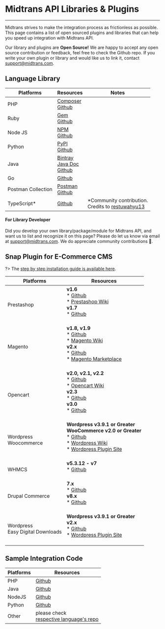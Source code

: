 # Midtrans API Libraries & Plugins
<hr>

Midtrans strives to make the integration process as frictionless as possible. This page contains a list of open sourced plugins and libraries that can help you speed up integration with Midtrans API.

Our library and plugins are **Open Source!** We are happy to accept any open source contribution or feedback, feel free to check the Github repo. If you write your own plugin or library and would like us to link it, contact [support@midtrans.com](mailto:support@midtrans.com "support email").

<!-- TODO add new row on the table, logo of each CMS & languages -->

## Language Library

|Platforms | Resources | Notes |
|---|---|---|
|PHP|[Composer](https://packagist.org/packages/midtrans/midtrans-php)<br>[Github](https://github.com/Midtrans/midtrans-php)| |
|Ruby|[Gem](https://rubygems.org/gems/veritrans)<br>[Github](https://github.com/veritrans/veritrans-ruby)| |
|Node JS|[NPM](https://www.npmjs.org/package/midtrans-client)<br>[Github](https://github.com/Midtrans/midtrans-nodejs-client)| |
|Python|[PyPI](https://pypi.org/project/midtransclient/1.0.6/)<br>[Github](https://github.com/Midtrans/midtrans-python-client)| |
|Java|[Bintray](https://bintray.com/midtrans/midtrans-java/com.midtrans)<br>[Java Doc](https://midtrans.github.io/midtrans-java/index.html)<br>[Github](https://github.com/Midtrans/midtrans-java)| |
|Go|[Github](https://github.com/veritrans/go-midtrans)| |
|Postman Collection| [Postman](https://app.getpostman.com/run-collection/af068be08b5d1a422796)<br>[Github](https://github.com/Midtrans/Midtrans-Payment-API-Postman-Collections)| |
|TypeScript\*|[Github](https://github.com/restuwahyu13/midtrans-node)| \*Community contribution. <br>Credits to [restuwahyu13](https://github.com/restuwahyu13)

#### For Library Developer
Did you develop your own library/package/module for Midtrans API, and want us to list and recognize it on this page? Please do let us know via email at support@midtrans.com. We do appreciate community contributions 🎉.

## Snap Plugin for E-Commerce CMS
?> The [step by step installation guide is available here](/en/snap/with-plugins.md).

|Platforms | Resources |
|---|---|
|Prestashop| **v1.6**<br> * [Github](https://github.com/veritrans/SNAP-Prestashop)<br> * [Prestashop Wiki](https://github.com/veritrans/SNAP-Prestashop/wiki)<br>**v1.7**<br> * [Github](https://github.com/veritrans/SNAP-Prestashop)<br><br>|
|Magento|**v1.8, v1.9**<br> * [Github](https://github.com/veritrans/SNAP-Magento)<br> * [Magento Wiki](https://github.com/veritrans/SNAP-Magento/wiki)<br>**v2.x**<br> * [Github](https://github.com/Midtrans/Midtrans-Magento2)<br> * [Magento Marketplace](https://marketplace.magento.com/midtrans-snap.html)<br><br>|
|Opencart|**v2.0, v2.1, v2.2**<br> * [Github](https://github.com/veritrans/SNAP-Opencart)<br> * [Opencart Wiki](https://github.com/veritrans/SNAP-Opencart/wiki)<br>**v2.3**<br> * [Github](https://github.com/Midtrans/SNAP-Opencart-2.3/)<br>**v3.0**<br> * [Github](https://github.com/Midtrans/Midtrans-Opencart3/)<br><br>|
|Wordpress <br> Woocommerce|**Wordpress v3.9.1 or Greater**<br>**WooCommerce v2.0 or Greater**<br> * [Github](https://github.com/veritrans/SNAP-Woocommerce)<br> * [Wordpress Wiki](https://github.com/veritrans/SNAP-Woocommerce/wiki)<br> * [Wordpress Plugin Site](https://wordpress.org/plugins/midtrans-woocommerce/)<br><br> |
|WHMCS| **v5.3.12 - v7**<br> * [Github](https://github.com/veritrans/SNAP-whmcs)<br><br>|
|Drupal Commerce|**7.x**<br> * [Github](https://github.com/Midtrans/Midtrans-Drupal7)<br>**v8.x**<br> * [Github](https://github.com/Midtrans/Midtrans-Drupal8)<br><br> |
|Wordpress <br> Easy Digital Downloads|**Wordpress v3.9.1 or Greater**<br>**v2.x**<br> * [Github](https://github.com/Midtrans/midtrans-edd)<br> * [Wordpress Plugin Site](https://wordpress.org/plugins/edd-midtrans-gateway/)<br><br> |

## Sample Integration Code

|Platforms | Resources |
|---|---|
|PHP | [Github](https://github.com/Midtrans/midtrans-php/tree/master/examples)|
|Java | [Github](https://github.com/Midtrans/midtrans-java/tree/master/example)|
|NodeJS | [Github](https://github.com/Midtrans/midtrans-nodejs-client/tree/master/examples)|
|Python | [Github](https://github.com/Midtrans/midtrans-python-client/tree/master/examples)|
|Other | please check <br>[respective language's repo](#language-library)|
